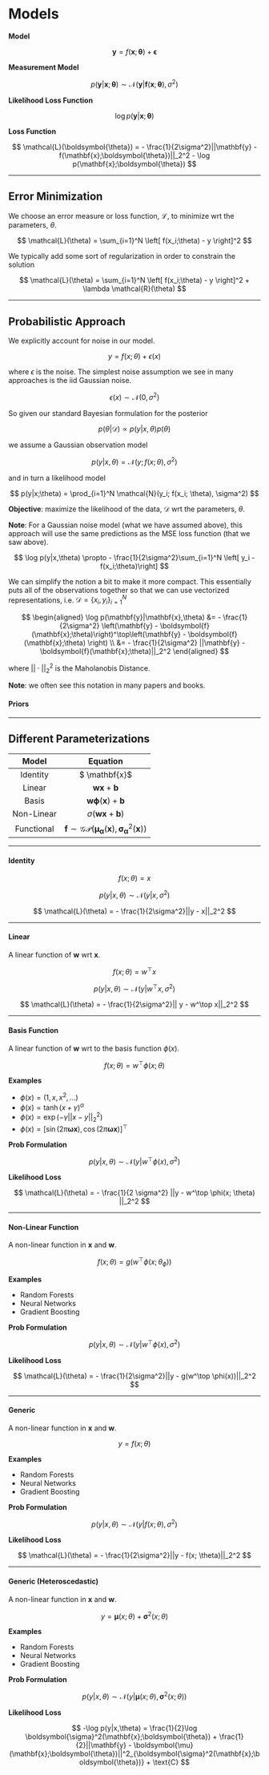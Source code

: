 # Models


**Model**

$$
\mathbf{y} = f(\mathbf{x}; \boldsymbol{\theta}) + \boldsymbol{\epsilon}
$$

**Measurement Model**

$$
p(\mathbf{y}|\mathbf{x}; \boldsymbol{\theta}) \sim \mathcal{N}(\mathbf{y}|\boldsymbol{f}(\mathbf{x};\boldsymbol{\theta}), \sigma^2)
$$

**Likelihood Loss Function**

$$
\log p(\mathbf{y}|\mathbf{x}; \boldsymbol{\theta})
$$


**Loss Function**

$$
\mathcal{L}(\boldsymbol{\theta}) = - \frac{1}{2\sigma^2}||\mathbf{y} - f(\mathbf{x};\boldsymbol{\theta})||_2^2 - \log p(\mathbf{x};\boldsymbol{\theta})
$$

---
## Error Minimization

We choose an error measure or loss function, $\mathcal{L}$, to minimize wrt the parameters, $\theta$.

$$
\mathcal{L}(\theta) = \sum_{i=1}^N \left[ f(x_i;\theta) - y   \right]^2
$$

We typically add some sort of regularization in order to constrain the solution

$$
\mathcal{L}(\theta) = \sum_{i=1}^N \left[ f(x_i;\theta) - y   \right]^2 + \lambda \mathcal{R}(\theta) 
$$

---
## Probabilistic Approach

We explicitly account for noise in our model.

$$
y = f(x;\theta) + \epsilon(x)
$$

where $\epsilon$ is the noise. The simplest noise assumption we see in many approaches is the iid Gaussian noise.

$$
\epsilon(x) \sim \mathcal{N}(0, \sigma^2)
$$

So given our standard Bayesian formulation for the posterior

$$
p(\theta|\mathcal{D}) \propto p(y|x,\theta)p(\theta)
$$

we assume a Gaussian observation model

$$
p(y|x,\theta) = \mathcal{N}(y;f(x;\theta), \sigma^2)
$$

and in turn a likelihood model

$$
p(y|x;\theta) = \prod_{i=1}^N \mathcal{N}(y_i; f(x_i; \theta), \sigma^2)
$$

**Objective**: maximize the likelihood of the data, $\mathcal{D}$ wrt the parameters, $\theta$.

**Note**: For a Gaussian noise model (what we have assumed above), this approach will use the same predictions as the MSE loss function (that we saw above).

$$
\log p(y|x,\theta) \propto - \frac{1}{2\sigma^2}\sum_{i=1}^N \left[ y_i - f(x_i;\theta)\right]
$$

We can simplify the notion a bit to make it more compact. This essentially puts all of the observations together so that we can use vectorized representations, i.e. $\mathcal{D} = \{ x_i, y_i\}_{i=1}^N$

$$
\begin{aligned}
\log p(\mathbf{y}|\mathbf{x},\theta) 
&= - \frac{1}{2\sigma^2} \left(\mathbf{y} - \boldsymbol{f}(\mathbf{x};\theta)\right)^\top\left(\mathbf{y} - \boldsymbol{f}(\mathbf{x};\theta) \right) \\
&= - \frac{1}{2\sigma^2} ||\mathbf{y} - \boldsymbol{f}(\mathbf{x};\theta)||_2^2
\end{aligned}
$$

where $||\cdot ||_2^2$ is the Maholanobis Distance.


**Note**: we often see this notation in many papers and books.  

#### Priors



---

## Different Parameterizations


|   Model    |                                                                        Equation                                                                         |
| :--------: | :-----------------------------------------------------------------------------------------------------------------------------------------------------: |
|  Identity  |                                                                      $ \mathbf{x}$                                                                      |
|   Linear   |                                                                $\mathbf{wx}+\mathbf{b}$                                                                 |
|   Basis    |                                                 $\mathbf{w}\boldsymbol{\phi}(\mathbf{x}) + \mathbf{b}$                                                  |
| Non-Linear |                                                     $\sigma\left( \mathbf{wx} + \mathbf{b}\right)$                                                      |
| Functional | $\boldsymbol{f} \sim \mathcal{GP}\left(\boldsymbol{\mu}_{\boldsymbol \alpha}(\mathbf{x}),\boldsymbol{\sigma}^2_{\boldsymbol \alpha}(\mathbf{x})\right)$ |

---
#### Identity


$$
f(x;\theta) = x 
$$

$$
p(y|x,\theta) \sim \mathcal{N}(y|x, \sigma^2)
$$


$$
\mathcal{L}(\theta) = - \frac{1}{2\sigma^2}||y - x||_2^2
$$

---
#### Linear

A linear function of $\mathbf{w}$ wrt $\mathbf{x}$.

$$
f(x;\theta) = w^\top x
$$

$$
p(y|x,\theta) \sim \mathcal{N}(y|w^\top x, \sigma^2)
$$

$$
\mathcal{L}(\theta) = - \frac{1}{2\sigma^2}|| y - w^\top x||_2^2
$$

---
#### Basis Function

A linear function of $\mathbf{w}$ wrt to the basis function $\phi(x)$.

$$
f(x;\theta) = w^\top \phi(x;\theta)
$$

**Examples**

* $\phi(x) = (1, x, x^2, \ldots)$
* $\phi(x) = \tanh(x + \gamma)^\alpha$
* $\phi(x) = \exp(- \gamma||x-y||_2^2)$
* $\phi(x) = \left[\sin(2\pi\boldsymbol{\omega}\mathbf{x}),\cos(2\pi\boldsymbol{\omega}\mathbf{x}) \right]^\top$

**Prob Formulation**

$$
p(y|x,\theta) \sim \mathcal{N}(y|w^\top \phi(x), \sigma^2)
$$


**Likelihood Loss**

$$
\mathcal{L}(\theta) = - \frac{1}{2 \sigma^2} ||y - w^\top \phi(x; \theta) ||_2^2
$$


---
#### Non-Linear Function

A non-linear function in $\mathbf{x}$ and $\mathbf{w}$.

$$
f(x; \theta) = g (w^\top \phi (x; \theta_{\phi}))
$$

**Examples**

* Random Forests
* Neural Networks
* Gradient Boosting

**Prob Formulation**

$$
p(y|x,\theta) \sim \mathcal{N}(y|w^\top \phi(x), \sigma^2)
$$


**Likelihood Loss**

$$
\mathcal{L}(\theta) = - \frac{1}{2\sigma^2}||y - g(w^\top \phi(x))||_2^2
$$

---
#### Generic

A non-linear function in $\mathbf{x}$ and $\mathbf{w}$.

$$
y = f(x; \theta)
$$

**Examples**

* Random Forests
* Neural Networks
* Gradient Boosting

**Prob Formulation**

$$
p(y|x,\theta) \sim \mathcal{N}(y|f(x; \theta), \sigma^2)
$$


**Likelihood Loss**

$$
\mathcal{L}(\theta) = - \frac{1}{2\sigma^2}||y - f(x; \theta)||_2^2
$$

---
#### Generic (Heteroscedastic)

A non-linear function in $\mathbf{x}$ and $\mathbf{w}$.

$$
y = \boldsymbol{\mu}(x; \theta) + \boldsymbol{\sigma}^2(x;\theta)
$$

**Examples**

* Random Forests
* Neural Networks
* Gradient Boosting

**Prob Formulation**

$$
p(y|x,\theta) \sim \mathcal{N}(y|\boldsymbol{\mu}(x; \theta), \boldsymbol{\sigma}^2(x; \theta))
$$


**Likelihood Loss**

$$
-\log p(y|x,\theta) = \frac{1}{2}\log \boldsymbol{\sigma}^2(\mathbf{x};\boldsymbol{\theta}) + \frac{1}{2}||\mathbf{y} - \boldsymbol{\mu}(\mathbf{x};\boldsymbol{\theta})||^2_{\boldsymbol{\sigma}^2(\mathbf{x};\boldsymbol{\theta})} + \text{C}
$$


